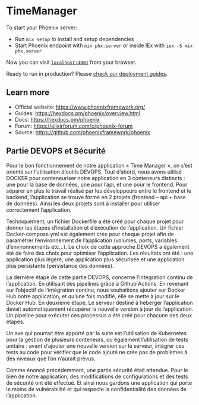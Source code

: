 # TimeManager

To start your Phoenix server:

  * Run `mix setup` to install and setup dependencies
  * Start Phoenix endpoint with `mix phx.server` or inside IEx with `iex -S mix phx.server`

Now you can visit [`localhost:4001`](https://localhost:4001) from your browser.

Ready to run in production? Please [check our deployment guides](https://hexdocs.pm/phoenix/deployment.html).

## Learn more

  * Official website: https://www.phoenixframework.org/
  * Guides: https://hexdocs.pm/phoenix/overview.html
  * Docs: https://hexdocs.pm/phoenix
  * Forum: https://elixirforum.com/c/phoenix-forum
  * Source: https://github.com/phoenixframework/phoenix
  


## Partie DEVOPS et Sécurité


Pour le bon fonctionnement de notre application « Time Manager », on s’est orienté sur l’utilisation d’outils DEVOPS. Tout d’abord, nous avons utilisé DOCKER pour conteneuriser notre application en 3 conteneurs distincts : une pour la base de données, une pour l’api, et une pour le frontend. Pour séparer en plus le travail réalisé par les développeurs entre le frontend et le backend, l’application se trouve formé en 2 projets (frontend – api + base de données). Ainsi les deux projets sont à installer pour utiliser correctement l’application.

Techniquement, un fichier Dockerfile a été créé pour chaque projet pour donner les étapes d’installation et d’exécution de l’application. Un fichier Docker-compose.yml est également crée pour chaque projet afin de paramétrer l’environnement de l’application (volumes, ports, variables d’environnements etc…).
Le choix de cette approche DEVOPS a également été de faire des choix pour optimiser l’application. Les résultats ont été : une application plus légère, une application plus sécurisée et une application plus persistante (persistance des données).

La dernière étape de cette partie DEVOPS, concerne l’intégration continu de l’application. En utilisant des pipelines grâce à Github Actions. 
En revenant sur l’objectif de l’intégration continu, nous souhaitions ajouter sur Docker Hub notre application, et qu’une fois modifié, elle se mette à jour sur le Docker Hub. En deuxième étape, Le serveur destiné à héberger l’application devait automatiquement récupérer la nouvelle version à jour de l’application. Un pipeline pour exécuter ces processus a été créé pour chacune des deux étapes.

Un axe qui pourrait être apporté par la suite est l’utilisation de Kubernetes pour la gestion de plusieurs conteneurs, ou également l’utilisation de tests unitaire : avant d’ajouter une nouvelle version sur le serveur, intégrer ces tests au code pour vérifier que le code ajouté ne crée pas de problèmes à des niveaux que l’on n’aurait prévus.


Comme énoncé précédemment, une partie sécurité était attendue. Pour le bien de notre application, des modifications de configurations et des tests de sécurité ont été effectué. Et ainsi nous gardons une application qui porte le moins de vulnérabilité et qui respecte la confidentialité des données de l’application.


